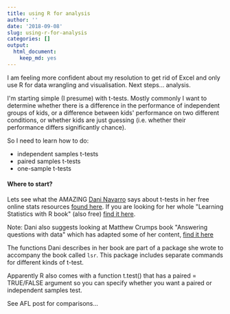 ```yaml
---
title: using R for analysis
author: ''
date: '2018-09-08'
slug: using-r-for-analysis
categories: []
output:
  html_document:
    keep_md: yes
---
```


I am feeling more confident about my resolution to get rid of Excel and only use R for data wrangling and visualisation. Next steps... analysis. 

I'm starting simple (I presume) with t-tests. Mostly commonly I want to determine whether there is a difference in the performance of independent groups of kids, or a difference between kids' performance on two different conditions, or whether kids are just guessing (i.e. whether their performance differs significantly chance). 


So I need to learn how to do:

- independent samples t-tests
- paired samples t-tests
- one-sample t-tests

#### Where to start?

Lets see what the AMAZING [Dani Navarro](@djnavarro) says about t-tests in her free online stats resources [found here](https://compcogscisydney.org/psyr/). If you are looking for her whole "Learning Statistics with R book" (also free) [find it here](https://compcogscisydney.org/learning-statistics-with-r/). 

Note: Dani also suggests looking at Matthew Crumps book "Answering questions with data" which has adapted some of her content, [find it here](https://crumplab.github.io/statistics/)

The functions Dani describes in her book are part of a package she wrote to accompany the book called `lsr`. This package includes separate commands for different kinds of t-test.

Apparently R also comes with a function t.test() that has a paired = TRUE/FALSE argument so you can specify whether you want a paired or independent samples test. 

See AFL post for comparisons...



